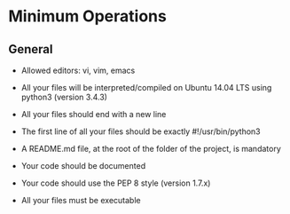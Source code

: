 Minimum Operations
=

<h2>General</h2>

* Allowed editors: vi, vim, emacs

* All your files will be interpreted/compiled on Ubuntu 14.04 LTS using python3 (version 3.4.3)

* All your files should end with a new line

* The first line of all your files should be exactly #!/usr/bin/python3

* A README.md file, at the root of the folder of the project, is mandatory

* Your code should be documented

* Your code should use the PEP 8 style (version 1.7.x)

* All your files must be executable